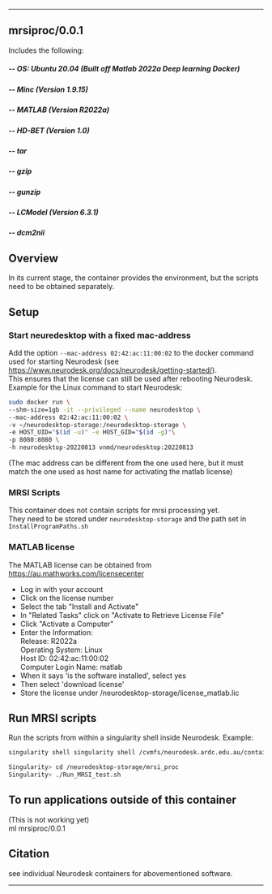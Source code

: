 
----------------------------------
## mrsiproc/0.0.1 ##

Includes the following:  
##### -- OS: Ubuntu 20.04 (Built off Matlab 2022a Deep learning Docker)
##### -- Minc 						(Version 1.9.15)
##### -- MATLAB 					(Version R2022a)
##### -- HD-BET           (Version 1.0)
##### -- tar
##### -- gzip
##### -- gunzip
##### -- LCModel 					(Version 6.3.1)
##### -- dcm2nii


Overview
--------------------------------------------
In its current stage, the container provides the environment, but the scripts need to be obtained separately.

Setup
---------------------------------------------
  ### Start neuredesktop with a fixed mac-address
  Add the option `--mac-address 02:42:ac:11:00:02` to the docker command used for starting Neurodesk (see https://www.neurodesk.org/docs/neurodesk/getting-started/).  
  This ensures that the license can still be used after rebooting Neurodesk.   
  Example for the Linux command to start Neurodesk:
  ```bash
  sudo docker run \
  --shm-size=1gb -it --privileged --name neurodesktop \
  --mac-address 02:42:ac:11:00:02 \
  -v ~/neurodesktop-storage:/neurodesktop-storage \
  -e HOST_UID="$(id -u)" -e HOST_GID="$(id -g)"\
  -p 8080:8080 \
  -h neurodesktop-20220813 vnmd/neurodesktop:20220813
  ```
  (The mac address can be different from the one used here, but it must match the one used as host name for activating the matlab license)

  ### MRSI Scripts
  This container does not contain scripts for mrsi processing yet.  
  They need to be stored under `neurodesktop-storage` and the path set in `InstallProgramPaths.sh`

  ### MATLAB license
  The MATLAB license can be obtained from https://au.mathworks.com/licensecenter
  - Log in with your account  
  - Click on the license number
  - Select the tab "Install and Activate"
  - In "Related Tasks" click on "Activate to Retrieve License File"
  - Click "Activate a Computer"
  - Enter the Information:  
    Release: R2022a  
    Operating System: Linux  
    Host ID: 02:42:ac:11:00:02  
    Computer Login Name: matlab
  - When it says 'is the software installed', select yes
  - Then select 'download license'
  - Store the license under /neurodesktop-storage/license_matlab.lic  
  
Run MRSI scripts
-----------------------------------------
Run the scripts from within a singularity shell inside Neurodesk. Example:
```bash
singularity shell singularity shell /cvmfs/neurodesk.ardc.edu.au/containers/mrsiproc_0.0.1_20221026/mrsiproc_0.0.1_20221026.simg
```
```bash
Singularity> cd /neurodesktop-storage/mrsi_proc
Singularity> ./Run_MRSI_test.sh
```

To run applications outside of this container
---------------------------------------------
  (This is not working yet)  
  ml mrsiproc/0.0.1


Citation
--------
  
  see individual Neurodesk containers for abovementioned software.

----------------------------------
